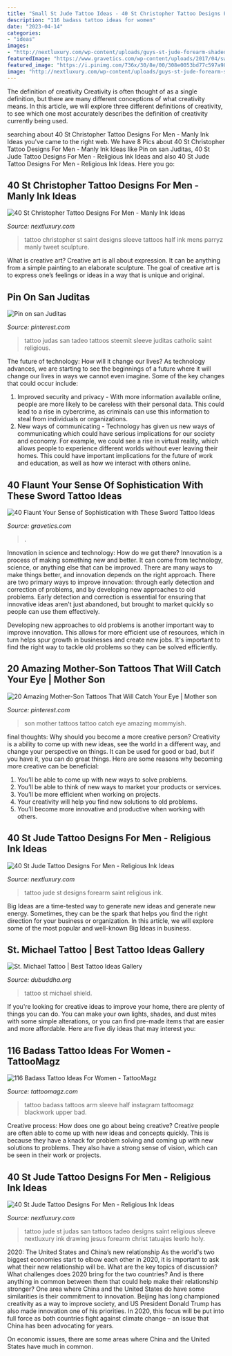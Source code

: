 ```yaml
---
title: "Small St Jude Tattoo Ideas - 40 St Christopher Tattoo Designs For Men"
description: "116 badass tattoo ideas for women"
date: "2023-04-14"
categories:
- "ideas"
images:
- "http://nextluxury.com/wp-content/uploads/guys-st-jude-forearm-shaded-tattoo-designs.jpg"
featuredImage: "https://www.gravetics.com/wp-content/uploads/2017/04/swordtattoo-classictattoo-tradition-traditional.jpg"
featured_image: "https://i.pinimg.com/736x/30/8e/00/308e0053bd77c597a98d1b2d56420703.jpg"
image: "http://nextluxury.com/wp-content/uploads/guys-st-jude-forearm-shaded-tattoo-designs.jpg"
---
```



The definition of creativity
Creativity is often thought of as a single definition, but there are many different conceptions of what creativity means. In this article, we will explore three different definitions of creativity, to see which one most accurately describes the definition of creativity currently being used.

	

		
searching about 40 St Christopher Tattoo Designs For Men - Manly Ink Ideas you've came to the right web. We have 8 Pics about 40 St Christopher Tattoo Designs For Men - Manly Ink Ideas like Pin on san Juditas, 40 St Jude Tattoo Designs For Men - Religious Ink Ideas and also 40 St Jude Tattoo Designs For Men - Religious Ink Ideas. Here you go:
		
    
## 40 St Christopher Tattoo Designs For Men - Manly Ink Ideas

<img loading=lazy src="http://nextluxury.com/wp-content/uploads/religious-mens-saint-christopher-half-sleeve-tattoo-design-inspiration.jpg" onerror="this.onerror=null;this.src='https://tse2.mm.bing.net/th?id=OIP.jiluQIfY3JVN5xe8xgFwSgHaLh&amp;pid=15.1';" alt="40 St Christopher Tattoo Designs For Men - Manly Ink Ideas">

_Source: nextluxury.com_

>tattoo christopher st saint designs sleeve tattoos half ink mens parryz manly tweet sculpture. 

	

What is creative art?
Creative art is all about expression. It can be anything from a simple painting to an elaborate sculpture. The goal of creative art is to express one’s feelings or ideas in a way that is unique and original.

    
## Pin On San Juditas

<img loading=lazy src="https://i.pinimg.com/736x/30/8e/00/308e0053bd77c597a98d1b2d56420703.jpg" onerror="this.onerror=null;this.src='https://tse1.mm.bing.net/th?id=OIP.MQjEYWaWWSCmtBIw2vUlygHaIW&amp;pid=15.1';" alt="Pin on san Juditas">

_Source: pinterest.com_

>tattoo judas san tadeo tattoos steemit sleeve juditas catholic saint religious. 

	

The future of technology: How will it change our lives?
As technology advances, we are starting to see the beginnings of a future where it will change our lives in ways we cannot even imagine. Some of the key changes that could occur include: 
1. Improved security and privacy - With more information available online, people are more likely to be careless with their personal data. This could lead to a rise in cybercrime, as criminals can use this information to steal from individuals or organizations. 
2. New ways of communicating - Technology has given us new ways of communicating which could have serious implications for our society and economy. For example, we could see a rise in virtual reality, which allows people to experience different worlds without ever leaving their homes. This could have important implications for the future of work and education, as well as how we interact with others online. 

    
## 40 Flaunt Your Sense Of Sophistication With These Sword Tattoo Ideas

<img loading=lazy src="https://www.gravetics.com/wp-content/uploads/2017/04/swordtattoo-classictattoo-tradition-traditional.jpg" onerror="this.onerror=null;this.src='https://tse1.mm.bing.net/th?id=OIP.606V4pbEnRcFLTghPga0jgHaHa&amp;pid=15.1';" alt="40 Flaunt Your Sense of Sophistication with These Sword Tattoo Ideas">

_Source: gravetics.com_

>. 

	

Innovation in science and technology: How do we get there?
Innovation is a process of making something new and better. It can come from technology, science, or anything else that can be improved. There are many ways to make things better, and innovation depends on the right approach.
There are two primary ways to improve innovation: through early detection and correction of problems, and by developing new approaches to old problems. Early detection and correction is essential for ensuring that innovative ideas aren't just abandoned, but brought to market quickly so people can use them effectively.

Developing new approaches to old problems is another important way to improve innovation. This allows for more efficient use of resources, which in turn helps spur growth in businesses and create new jobs. It's important to find the right way to tackle old problems so they can be solved efficiently.

    
## 20 Amazing Mother-Son Tattoos That Will Catch Your Eye | Mother Son

<img loading=lazy src="https://i.pinimg.com/736x/0e/72/92/0e72921494de1805d899871e123e8d5a.jpg" onerror="this.onerror=null;this.src='https://tse2.mm.bing.net/th?id=OIP.yCm0Q8VQcIBwTWBaZcqL9gHaHa&amp;pid=15.1';" alt="20 Amazing Mother-Son Tattoos That Will Catch Your Eye | Mother son">

_Source: pinterest.com_

>son mother tattoos tattoo catch eye amazing mommyish. 

	

final thoughts: Why should you become a more creative person?
Creativity is a ability to come up with new ideas, see the world in a different way, and change your perspective on things. It can be used for good or bad, but if you have it, you can do great things. Here are some reasons why becoming more creative can be beneficial: 
1. You’ll be able to come up with new ways to solve problems. 
2. You’ll be able to think of new ways to market your products or services. 
3. You’ll be more efficient when working on projects. 
4. Your creativity will help you find new solutions to old problems. 
5. You’ll become more innovative and productive when working with others.

    
## 40 St Jude Tattoo Designs For Men - Religious Ink Ideas

<img loading=lazy src="http://nextluxury.com/wp-content/uploads/guys-st-jude-forearm-shaded-tattoo-designs.jpg" onerror="this.onerror=null;this.src='https://tse3.mm.bing.net/th?id=OIP.njxtC-T5aiHCXj-T_SxdOwHaH-&amp;pid=15.1';" alt="40 St Jude Tattoo Designs For Men - Religious Ink Ideas">

_Source: nextluxury.com_

>tattoo jude st designs forearm saint religious ink. 

	

Big Ideas are a time-tested way to generate new ideas and generate new energy. Sometimes, they can be the spark that helps you find the right direction for your business or organization. In this article, we will explore some of the most popular and well-known Big Ideas in business.

    
## St. Michael Tattoo | Best Tattoo Ideas Gallery

<img loading=lazy src="http://www.dubuddha.org/wp-content/uploads/2018/04/St.-Micahel-Tattoo-With-Shield-by-@hannahmarieclock-728x844.jpg" onerror="this.onerror=null;this.src='https://tse3.mm.bing.net/th?id=OIP.8sV5fHr8abMIwRChaKzcxgHaIl&amp;pid=15.1';" alt="St. Michael Tattoo | Best Tattoo Ideas Gallery">

_Source: dubuddha.org_

>tattoo st michael shield. 

	

If you're looking for creative ideas to improve your home, there are plenty of things you can do. You can make your own lights, shades, and dust mites with some simple alterations, or you can find pre-made items that are easier and more affordable. Here are five diy ideas that may interest you: 

    
## 116 Badass Tattoo Ideas For Women - TattooMagz

<img loading=lazy src="http://tattoomagz.com/wp-content/uploads/Peony-blackwork-half-sleeve-tattoo-tattoo-ideas-for-women-721x900.jpg" onerror="this.onerror=null;this.src='https://tse3.mm.bing.net/th?id=OIP.7dK8T-EP3TxwpinUTDn7CwHaJP&amp;pid=15.1';" alt="116 Badass Tattoo Ideas For Women - TattooMagz">

_Source: tattoomagz.com_

>tattoo badass tattoos arm sleeve half instagram tattoomagz blackwork upper bad. 

	

Creative process: How does one go about being creative?
Creative people are often able to come up with new ideas and concepts quickly. This is because they have a knack for problem solving and coming up with new solutions to problems. They also have a strong sense of vision, which can be seen in their work or projects.

    
## 40 St Jude Tattoo Designs For Men - Religious Ink Ideas

<img loading=lazy src="http://nextluxury.com/wp-content/uploads/guy-with-amazing-st-jude-shaded-religious-forearm-sleeve-tattoo.jpg" onerror="this.onerror=null;this.src='https://tse4.mm.bing.net/th?id=OIP.UuE_bAaUXJUKyU8xahroggHaLm&amp;pid=15.1';" alt="40 St Jude Tattoo Designs For Men - Religious Ink Ideas">

_Source: nextluxury.com_

>tattoo jude st judas san tattoos tadeo designs saint religious sleeve nextluxury ink drawing jesus forearm christ tatuajes leerlo holy. 

	

2020: The United States and China’s new relationship
As the world's two biggest economies start to elbow each other in 2020, it is important to ask what their new relationship will be. What are the key topics of discussion? What challenges does 2020 bring for the two countries? And is there anything in common between them that could help make their relationship stronger?
One area where China and the United States do have some similarities is their commitment to innovation. Beijing has long championed creativity as a way to improve society, and US President Donald Trump has also made innovation one of his priorities. In 2020, this focus will be put into full force as both countries fight against climate change – an issue that China has been advocating for years.

On economic issues, there are some areas where China and the United States have much in common.

